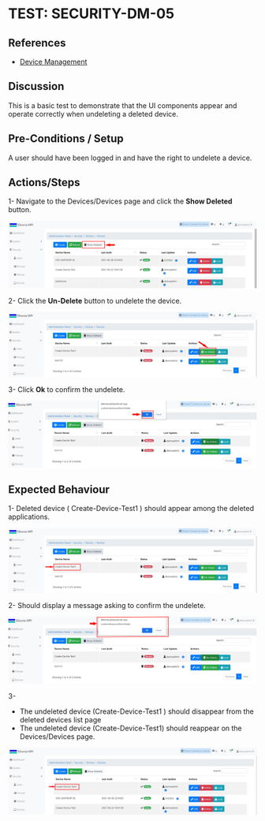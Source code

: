 # TEST: SECURITY-DM-05

## References

* [Device Management](../../../../../operations/security-administration/device-management.md)

## Discussion

This is a basic test to demonstrate that the UI components appear and operate correctly when undeleting  a deleted device.

## Pre-Conditions / Setup

A user should have been logged in and have the right to undelete a device.

## Actions/Steps

1- Navigate to the Devices/Devices page and click the **Show Deleted** button.

![](../../../../../../.gitbook/assets/14%20%282%29.jpg)

2- Click the **Un-Delete** button to undelete the device.

![](../../../../../../.gitbook/assets/15-1.jpg)

3- Click  **Ok** to confirm the undelete.

![](../../../../../../.gitbook/assets/16-1%20%281%29.jpg)

## Expected Behaviour

1- Deleted device \( Create-Device-Test1 \) should appear among the deleted applications.

![](../../../../../../.gitbook/assets/15%20%283%29.jpg)

2- Should display a message asking to confirm the undelete.

![](../../../../../../.gitbook/assets/16%20%282%29.jpg)

3-

* The undeleted device \(Create-Device-Test1 \) should disappear from the deleted devices list page 
* The undeleted device \(Create-Device-Test1\) should reappear on the Devices/Devices page.

![](../../../../../../.gitbook/assets/17%20%282%29.jpg)

